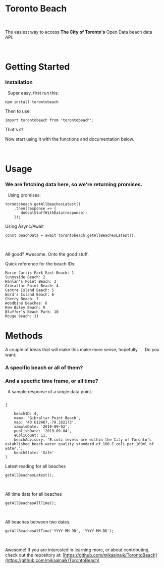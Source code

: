 # Toronto Beach 
&nbsp;

The easiest way to access **The City of Toronto's** Open Data beach data API.


&nbsp;

# Getting Started



### Installation

&nbsp;
Super easy, first run this:

    npm install torontobeach


Then to use:

    import torontobeach from 'torontobeach';

That's it!

 Now start using it with the functions and documentation below. 


&nbsp;

# Usage



### We are fetching data here, so we're returning promises.
&nbsp;
Using promises:


    torontobeach.getAllBeachesLatest()
	    .then(response => {
		   doCoolStuffWithData(response);
	    });


Using Async/Await

    const beachData = await torontobeach.getAllBeachesLatest();

&nbsp;

All good? Awesome. Onto the good stuff.
&nbsp;

Quick reference for the beach IDs:

    Marie Curtis Park East Beach: 1
    Sunnyside Beach: 2
    Hanlan's Point Beach: 3
    Gibraltar Point Beach: 4
    Centre Island Beach: 5
    Ward's Island Beach: 6
    Cherry Beach: 7
    Woodbine Beaches: 8
    Kew Balmy Beach: 9
    Bluffer's Beach Park: 10
    Rouge Beach: 11

# Methods


A couple of ideas that will make this make more sense, hopefully.
&nbsp;
&nbsp;
Do you want:
### A specific beach or all of them?
### And a specific time frame, or all time?

&nbsp;
A sample response of a single data point.:


   
```

{

	beachID: 4,
	name: 'Gibraltar Point Beach',
	map: '43.612487,-79.382173',
	sampleDate: '2019-09-02',
	publishDate: '2019-09-04',
	eColiCount: 11,
	beachAdvisory: "E.coli levels are within the City of Toronto's established beach water quality standard of 100 E.coli per 100ml of water.",
	beachState: 'Safe'
}

```

Latest reading for all beaches

    getAllBeachesLatest();

&nbsp;

All time data for all beaches

    getAllBeachesAllTime();

&nbsp;

All beaches between two dates.




    getAllBeachesAllTime('YYYY-MM-DD', 'YYYY-MM-DD');

&nbsp;

Awesome!
If you are interested in learning more, or about contributing, check out the repository at:
[https://github.com/mikaalnaik/TorontoBeach](https://github.com/mikaalnaik/TorontoBeach)
&nbsp;